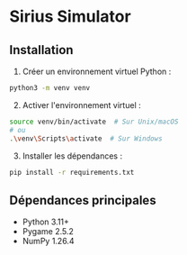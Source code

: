 # Sirius Simulator

## Installation

1. Créer un environnement virtuel Python :
```bash
python3 -m venv venv
```

2. Activer l'environnement virtuel :
```bash
source venv/bin/activate  # Sur Unix/macOS
# ou
.\venv\Scripts\activate  # Sur Windows
```

3. Installer les dépendances :
```bash
pip install -r requirements.txt
```

## Dépendances principales
- Python 3.11+
- Pygame 2.5.2
- NumPy 1.26.4 